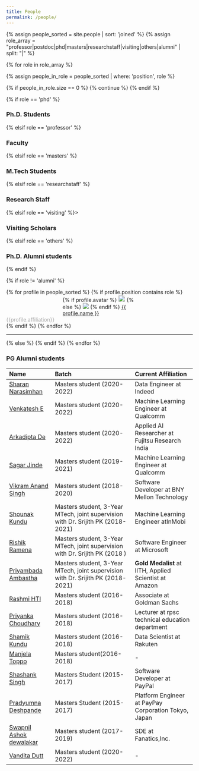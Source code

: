 ```yaml
---
title: People
permalink: /people/
---
```


{% assign people_sorted = site.people | sort: 'joined' %}
{% assign role_array = "professor|postdoc|phd|masters|researchstaff|visiting|others|alumni" | split: "|" %}

{% for role in role_array %}

{% assign people_in_role = people_sorted | where: 'position', role %}

<!-- Skip section if there's nobody -->
{% if people_in_role.size == 0 %}
  {% continue %}
{% endif %}

<div class="pos_header">
{% if role == 'phd' %}
<h3>Ph.D. Students</h3>
 {% elsif role == 'professor' %}
<h3>Faculty</h3>
 {% elsif role == 'masters' %}
<h3>M.Tech Students</h3>
 {% elsif role == 'researchstaff' %}
<h3>Research Staff</h3>
 {% elsif role == 'visiting' %}>
<h3>Visiting Scholars</h3>
 {% elsif role == 'others' %}
<h3>Ph.D. Alumni students</h3>
{% endif %}
</div>

{% if role != 'alumni' %}
<div class="content list people">
  {% for profile in people_sorted %}
    {% if profile.position contains role %}
      <div class="list-item-people">
        <div class="list-post-title">
        <div class="" style="width:200px; margin:0 auto;">
          {% if profile.avatar %}
            <a href="{{ site.baseurl }}{{ profile.url }}"><img class="profile-thumbnail" src="{{site.baseurl}}/images/people/{{profile.avatar}}" style="border: 1px solid #e6e6e6; align:center"></a>
          {% else %}
            <a href="{{ site.baseurl }}{{ profile.url }}"><img class="profile-thumbnail" src="http://evansheline.com/wp-content/uploads/2011/02/facebook-Storm-Trooper.jpg"></a>
          {% endif %}
         <a class="people" href="{{ site.baseurl }}{{ profile.url }}">{{ profile.name }}</a>
        </div>
        <span style="width: 150px; color: #a6a6a6;">{{profile.affiliation}}</span>
        </div>
      </div>    
    {% endif %}
  {% endfor %}
</div>
<hr>

{% else %}
{% endif %}
{% endfor %}

<h3>PG Alumni students</h3>


| Name| Batch | Current Affiliation |
| :------------- |:-------------| :-----------|
| [Sharan Narasimhan](https://www.linkedin.com/in/sharan21/) | Masters student (2020-2022) | Data Engineer at Indeed|
| [Venkatesh E](https://www.linkedin.com/in/venkateshelangovan/) | Masters student (2020-2022) |  Machine Learning Engineer at Qualcomm
| [Arkadipta De](https://www.linkedin.com/in/arkadipta-de/) | Masters student (2020-2022) | Applied AI Researcher at Fujitsu Research India|
| [Sagar Jinde ](https://www.linkedin.com/in/sagarjinde/) | Masters student (2019-2021) | Machine Learning Engineer at Qualcomm|
| [Vikram Anand Singh ](https://www.linkedin.com/in/vikramanandsingh/) |Masters student (2018-2020) |Software Developer at BNY Mellon Technology|
| [Shounak Kundu](https://www.linkedin.com/in/shounak-kundu-53977817/) |Masters student, 3-Year MTech, joint supervision with Dr. Srijith PK (2018-2021) | Machine Learning Engineer atInMobi  |
| [Rishik Ramena ](https://www.linkedin.com/in/rishik-ramena-0a0b52b0/) | Masters student, 3-Year MTech, joint supervision with Dr. Srijith PK (2018 ) | Software Engineer at Microsoft |
| [Priyambada Ambastha](https://www.linkedin.com/in/priyambada-ambastha-133962119/) | Masters student, 3-Year MTech, joint supervision with Dr. Srijith PK (2018-2021) | <b>Gold Medalist</b> at IITH, Applied Scientist at Amazon  |
| [Rashmi HTI ](https://www.linkedin.com/in/rashmi-hti-3bb52039/) | Masters student (2016-2018) | Associate at Goldman Sachs |
| [Priyanka Choudhary](https://www.linkedin.com/in/priyanka-choudhary-9b0b46111/) | Masters student (2016-2018) | Lecturer at rpsc technical education department |
| [Shamik Kundu ](https://www.linkedin.com/in/shamikkundu/) | Masters student (2016-2018) |Data Scientist at Rakuten  |
| [Manjela Toppo ](https://www.linkedin.com/in/manjela-toppo-021342154/) | Masters student(2016-2018) | - |
| [Shashank Singh](https://www.linkedin.com/in/shashank-singh-a527bb112/) | Masters Student (2015-2017) |Software Developer at PayPal|
| [Pradyumna Deshpande ](https://www.linkedin.com/in/pradyumna-deshpande-72a51455/) | Masters Student (2015-2017) | Platform Engineer at PayPay Corporation Tokyo, Japan |
| [Swapnil Ashok dewalakar](https://www.linkedin.com/in/swapdewalkar/)| Masters student (2017-2019) | SDE at Fanatics,Inc. |
| [Vandita Dutt ](https://www.linkedin.com/in/vandita-dutt-840646141/) | Masters student (2020-2022) | -|


